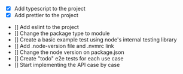 - [x] Add typescript to the project
- [x] Add prettier to the project
- [] Add eslint to the project
- [] Change the package type to module
- [] Create a basic example test using node's internal testing library
- [] Add .node-version file and .nvmrc link
- [] Change the node version on package.json
- [] Create "todo" e2e tests for each use case
- [] Start implementing the API case by case